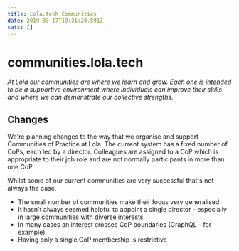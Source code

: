 ```yaml
---
title: Lola.tech Communities
date: 2019-03-17T19:31:20.591Z
cats: []
---
```

# communities.lola.tech

*At Lola our communities are where we learn and grow. Each one is intended to be a supportive environment where individuals can improve their skills and where we can demonstrate our collective strengths.*

## Changes

We're planning changes to the way that we organise and support Communities of Practice at Lola. The current system has a fixed number of CoPs, each led by a director. Colleagues are assigned to a CoP which is appropriate to their job role and are not normally participants in more than one CoP.

Whilst some of our current communities are very successful that's not always the case.

* The small number of communities make their focus very generalised
* It hasn't always seemed helpful to appoint a single director - especially in large communities with diverse interests
* In many cases an interest crosses CoP boundaries (GraphQL - for example)
* Having only a single CoP membership is restrictive
